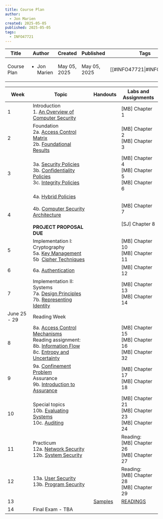 ```yaml
---
title: Course Plan
author:
  - Jon Marien
created: 2025-05-05
published: 2025-05-05
tags:
  - INFO47721
---
```


| Title       | Author                       | Created      | Published    | Tags                       |
| ----------- | ---------------------------- | ------------ | ------------ | -------------------------- |
| Course Plan | <ul><li>Jon Marien</li></ul> | May 05, 2025 | May 05, 2025 | [[#INFO47721\|#INFO47721]] |

| Week         | Topic                                                                                                                                                                                                                                                                                                                                                                                                                             | Handouts                                                                                                                                 | Labs and  <br>Assignments                                                                                                            |
| ------------ | --------------------------------------------------------------------------------------------------------------------------------------------------------------------------------------------------------------------------------------------------------------------------------------------------------------------------------------------------------------------------------------------------------------------------------- | ---------------------------------------------------------------------------------------------------------------------------------------- | ------------------------------------------------------------------------------------------------------------------------------------ |
| 1            | Introduction  <br>1. [An Overview of Computer Security](https://slate.sheridancollege.ca/content/enforced/1387466-1255_1339/IntroLectures/01.pdf?ou=1387466)                                                                                                                                                                                                                                                                      |                                                                                                                                          | [MB] Chapter 1                                                                                                                       |
| 2            | Foundation  <br>2a. [Access Control Matrix](https://slate.sheridancollege.ca/content/enforced/1387466-1255_1339/IntroLectures/02.pdf?ou=1387466)  <br>2b. [Foundational Results](https://slate.sheridancollege.ca/content/enforced/1387466-1255_1339/IntroLectures/03.pdf?ou=1387466)                                                                                                                                             |                                                                                                                                          | [MB] Chapter 2  <br>[MB] Chapter 3                                                                                                   |
| 3            | 3a. [Security Policies](https://slate.sheridancollege.ca/content/enforced/1387466-1255_1339/IntroLectures/04.pdf?ou=1387466)  <br>3b. [Confidentiality Policies](https://slate.sheridancollege.ca/content/enforced/1387466-1255_1339/IntroLectures/05.pdf?ou=1387466)  <br>3c. [Integrity Policies](https://slate.sheridancollege.ca/content/enforced/1387466-1255_1339/IntroLectures/06.pdf?ou=1387466)                          |                                                                                                                                          | [MB] Chapter 4  <br>[MB] Chapter 5  <br>[MB] Chapter 6                                                                               |
| 4            | 4a. [Hybrid Policies](https://slate.sheridancollege.ca/content/enforced/1387466-1255_1339/IntroLectures/07.pdf?ou=1387466)<br><br>4b. [Computer Security Architecture](https://slate.sheridancollege.ca/content/enforced/1387466-1255_1339/ch08-General%20Computer%20Security%20Architecture.pdf?ou=1387466)<br><br>**PROJECT PROPOSAL DUE**                                                                                      |                                                                                                                                          | [MB] Chapter 7<br><br>[SJ] Chapter 8                                                                                                 |
| 5            | Implementation I: Cryptography  <br>5a. [Key Management](https://slate.sheridancollege.ca/content/enforced/1387466-1255_1339/IntroLectures/09.pdf?ou=1387466)  <br>5b  [Cipher Techniques](https://slate.sheridancollege.ca/content/enforced/1387466-1255_1339/IntroLectures/10.pdf?ou=1387466)                                                                                                                                   |                                                                                                                                          | [MB] Chapter 10  <br>[MB] Chapter 11                                                                                                 |
| 6            | 6a. [Authentication](https://slate.sheridancollege.ca/content/enforced/1387466-1255_1339/IntroLectures/11.pdf?ou=1387466)                                                                                                                                                                                                                                                                                                         | [](https://slate.sheridancollege.ca/content/enforced/1387466-1255_1339/Handouts/INFO43921_Handout08_OtherMalware.pdf?ou=1387466)         | [MB] Chapter 12                                                                                                                      |
| 7            | Implementation II:  Systems  <br>7a. [Design Principles](https://slate.sheridancollege.ca/content/enforced/1387466-1255_1339/IntroLectures/12.pdf?ou=1387466)  <br>7b. [Representing Identity](https://slate.sheridancollege.ca/content/enforced/1387466-1255_1339/IntroLectures/13.pdf?ou=1387466)                                                                                                                               |                                                                                                                                          | [MB] Chapter 13  <br>[MB] Chapter 14                                                                                                 |
| June 25 - 29 | Reading Week                                                                                                                                                                                                                                                                                                                                                                                                                      |                                                                                                                                          |                                                                                                                                      |
| 8            | 8a. [Access Control Mechanisms](https://slate.sheridancollege.ca/content/enforced/1387466-1255_1339/IntroLectures/14.pdf?ou=1387466)  <br>Reading assignment:  <br>8b. [Information Flow](https://slate.sheridancollege.ca/content/enforced/1387466-1255_1339/IntroLectures/15.pdf?ou=1387466)  <br>8c. [Entropy and Uncertainty](https://slate.sheridancollege.ca/content/enforced/1387466-1255_1339/Lectures/32.pdf?ou=1387466) |                                                                                                                                          | [MB] Chapter 15  <br>[MB] Chapter 16  <br>[MB] Chapter 32                                                                            |
| 9            | 9a. [Confinement Problem](https://slate.sheridancollege.ca/content/enforced/1387466-1255_1339/IntroLectures/16.pdf?ou=1387466)  <br>Assurance  <br>9b. [Introduction to Assurance](https://slate.sheridancollege.ca/content/enforced/1387466-1255_1339/IntroLectures/17.pdf?ou=1387466)                                                                                                                                           |                                                                                                                                          | [MB] Chapter 17  <br>[MB] Chapter 18                                                                                                 |
| 10           | Special topics  <br>10b. [Evaluating Systems](https://slate.sheridancollege.ca/content/enforced/1387466-1255_1339/IntroLectures/18.pdf?ou=1387466)  <br>10c. [Auditing](https://slate.sheridancollege.ca/content/enforced/1387466-1255_1339/IntroLectures/21.pdf?ou=1387466)                                                                                                                                                      |                                                                                                                                          | [MB] Chapter 21  <br>[MB] Chapter 23  <br>[MB] Chapter 24                                                                            |
| 11           | Practicum  <br>12a. [Network Security](https://slate.sheridancollege.ca/content/enforced/1387466-1255_1339/IntroLectures/23.pdf?ou=1387466)  <br>12b. [System Security](https://slate.sheridancollege.ca/content/enforced/1387466-1255_1339/IntroLectures/24.pdf?ou=1387466)                                                                                                                                                      |                                                                                                                                          | Reading:  <br>[MB] Chapter 26  <br>[MB] Chapter 27                                                                                   |
| 12           | 13a. [User Security](https://slate.sheridancollege.ca/content/enforced/1387466-1255_1339/IntroLectures/25.pdf?ou=1387466)  <br>13b. [Program Security](https://slate.sheridancollege.ca/content/enforced/1387466-1255_1339/IntroLectures/26.pdf?ou=1387466)                                                                                                                                                                       |                                                                                                                                          | Reading:  <br>[MB] Chapter 28  <br>[MB] Chapter 29                                                                                   |
| 13           |                                                                                                                                                                                                                                                                                                                                                                                                                                   | [Samples](https://slate.sheridancollege.ca/content/enforced/1387466-1255_1339/Assignments/INFO47721_Test_SampleQuestions.pdf?ou=1387466) | [READINGS](https://slate.sheridancollege.ca/content/enforced/1387466-1255_1339/Assignments/INFO47721_ReadingsForTest.pdf?ou=1387466) |
| 14           | Final Exam - TBA                                                                                                                                                                                                                                                                                                                                                                                                                  |                                                                                                                                          |                                                                                                                                      |
